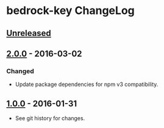 # bedrock-key ChangeLog

## [Unreleased]

## [2.0.0] - 2016-03-02

### Changed
- Update package dependencies for npm v3 compatibility.

## [1.0.0] - 2016-01-31

- See git history for changes.

[Unreleased]: https://github.com/digitalbazaar/bedrock-key/compare/2.0.0...HEAD
[2.0.0]: https://github.com/digitalbazaar/bedrock-key/compare/1.0.0...2.0.0
[1.0.0]: https://github.com/digitalbazaar/bedrock-key/compare/0.0.0...1.0.0

